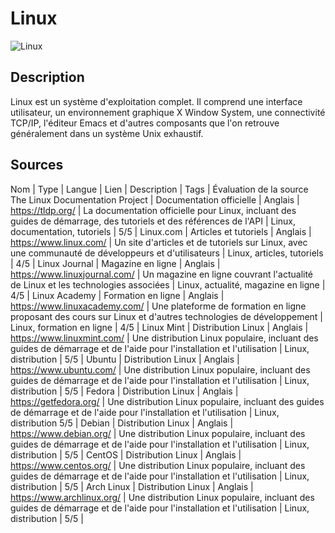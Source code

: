 # Linux

![Linux](https://logodownload.org/wp-content/uploads/2022/05/linux-logo.png?auto=webp&quality=85,75&width=300 "Image de Linux")

## Description

Linux est un système d'exploitation complet. Il comprend une interface utilisateur, un environnement graphique X Window System, une connectivité TCP/IP, l'éditeur Emacs et d'autres composants que l'on retrouve généralement dans un système Unix exhaustif.

## Sources

Nom | Type | Langue | Lien | Description | Tags | Évaluation de la source
The Linux Documentation Project | Documentation officielle | Anglais | https://tldp.org/ | La documentation officielle pour Linux, incluant des guides de démarrage, des tutoriels et des références de l'API | Linux, documentation, tutoriels | 5/5 |
Linux.com | Articles et tutoriels | Anglais | https://www.linux.com/ | Un site d'articles et de tutoriels sur Linux, avec une communauté de développeurs et d'utilisateurs | Linux, articles, tutoriels | 4/5 |
Linux Journal | Magazine en ligne | Anglais | https://www.linuxjournal.com/ | Un magazine en ligne couvrant l'actualité de Linux et les technologies associées | Linux, actualité, magazine en ligne | 4/5 |
Linux Academy | Formation en ligne | Anglais | https://www.linuxacademy.com/ | Une plateforme de formation en ligne proposant des cours sur Linux et d'autres technologies de développement | Linux, formation en ligne | 4/5 |
Linux Mint | Distribution Linux | Anglais | https://www.linuxmint.com/ | Une distribution Linux populaire, incluant des guides de démarrage et de l'aide pour l'installation et l'utilisation | Linux, distribution | 5/5 |
Ubuntu | Distribution Linux | Anglais | https://www.ubuntu.com/ | Une distribution Linux populaire, incluant des guides de démarrage et de l'aide pour l'installation et l'utilisation | Linux, distribution | 5/5 |
Fedora | Distribution Linux | Anglais | https://getfedora.org/ | Une distribution Linux populaire, incluant des guides de démarrage et de l'aide pour l'installation et l'utilisation | Linux, distribution 5/5 |
Debian | Distribution Linux | Anglais | https://www.debian.org/ | Une distribution Linux populaire, incluant des guides de démarrage et de l'aide pour l'installation et l'utilisation | Linux, distribution | 5/5 |
CentOS | Distribution Linux | Anglais | https://www.centos.org/ | Une distribution Linux populaire, incluant des guides de démarrage et de l'aide pour l'installation et l'utilisation | Linux, distribution | 5/5 |
Arch Linux | Distribution Linux | Anglais | https://www.archlinux.org/ | Une distribution Linux populaire, incluant des guides de démarrage et de l'aide pour l'installation et l'utilisation | Linux, distribution | 5/5 |
